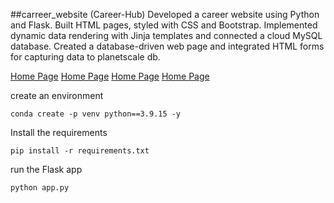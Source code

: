 ##carreer_website (Career-Hub)
Developed a career website using Python
and Flask. Built HTML pages, styled with CSS and Bootstrap. Implemented dynamic data rendering
with Jinja templates and connected a cloud MySQL database. Created a  database-driven web page
and integrated HTML forms for capturing data to planetscale db.

[Home Page](https://github.com/harithushan/career_website_v2/blob/main/static/readme_img/home.jpg)
[Home Page](https://github.com/harithushan/career_website_v2/blob/main/static/readme_img/job_list.jpg)
[Home Page](https://github.com/harithushan/career_website_v2/blob/main/static/readme_img/job.jpg)
[Home Page](https://github.com/harithushan/career_website_v2/blob/main/static/readme_img/submition.jpg)

create an environment
```
conda create -p venv python==3.9.15 -y
```

Install the requirements
```
pip install -r requirements.txt
```
run the Flask app
```
python app.py
```



